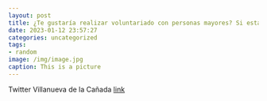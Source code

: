 ```yaml
---
layout: post
title: ¿Te gustaría realizar voluntariado con personas mayores? Si estás interesado, puedes inscribirte en el curso gratuito de formaci...
date: 2023-01-12 23:57:27
categories: uncategorized
tags:
- random
image: /img/image.jpg
caption: This is a picture
---
```

Twitter Villanueva de la Cañada [link](https://twitter.com/AytoVDLCanada/status/1613538544630235138)
